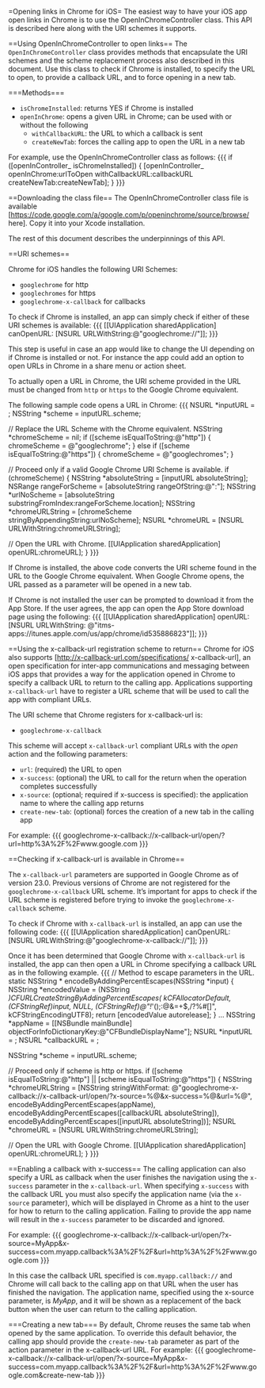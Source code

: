 =Opening links in Chrome for iOS=
The easiest way to have your iOS app open links in Chrome is to use the OpenInChromeController class. This API is described here along with the URI schemes it supports.

==Using OpenInChromeController to open links==
The `OpenInChromeController` class provides methods that encapsulate the URI schemes and the scheme replacement process also described in this document. Use this class to check if Chrome is installed, to specify the URL to open, to provide a callback URL, and to force opening in a new tab.

===Methods===
  * `isChromeInstalled`: returns YES if Chrome is installed
  * `openInChrome`: opens a given URL in Chrome; can be used with or without the following
    * `withCallbackURL`: the URL to which a callback is sent
    * `createNewTab`: forces the calling app to open the URL in a new tab

For example, use the OpenInChromeController class as follows:
{{{
if ([openInController_ isChromeInstalled]) {
  [openInController_ openInChrome:urlToOpen
     withCallbackURL:callbackURL
     createNewTab:createNewTab];
}
}}}

==Downloading the class file==
The OpenInChromeController class file is available [https://code.google.com/a/google.com/p/openinchrome/source/browse/ here]. Copy it into your Xcode installation.

The rest of this document describes the underpinnings of this API.

==URI schemes==

Chrome for iOS handles the following URI Schemes:
  * `googlechrome` for http
  * `googlechromes` for https
  * `googlechrome-x-callback` for callbacks

To check if Chrome is installed, an app can simply check if either of these URI schemes is available:
{{{
[[UIApplication sharedApplication] canOpenURL:
    [NSURL URLWithString:@"googlechrome://"]];
}}}

This step is useful in case an app would like to change the UI depending on if Chrome is installed or not. For instance the app could add an option to open URLs in Chrome in a share menu or action sheet.

To actually open a URL in Chrome, the URI scheme provided in the URL must be changed from `http` or `https` to the Google Chrome equivalent. 

The following sample code opens a URL in Chrome:
{{{
NSURL *inputURL = <the URL to open>;
NSString *scheme = inputURL.scheme;

// Replace the URL Scheme with the Chrome equivalent.
NSString *chromeScheme = nil;
if ([scheme isEqualToString:@"http"]) {
  chromeScheme = @"googlechrome";
} else if ([scheme isEqualToString:@"https"]) {
  chromeScheme = @"googlechromes";
}

// Proceed only if a valid Google Chrome URI Scheme is available.
if (chromeScheme) {
  NSString *absoluteString = [inputURL absoluteString];
  NSRange rangeForScheme = [absoluteString rangeOfString:@":"];
  NSString *urlNoScheme =
      [absoluteString substringFromIndex:rangeForScheme.location];
  NSString *chromeURLString =
      [chromeScheme stringByAppendingString:urlNoScheme];
  NSURL *chromeURL = [NSURL URLWithString:chromeURLString];

  // Open the URL with Chrome.
  [[UIApplication sharedApplication] openURL:chromeURL];
}
}}}

If Chrome is installed, the above code converts the URI scheme found in the URL to the Google Chrome equivalent. When Google Chrome opens, the URL passed as a parameter will be opened in a new tab.

If Chrome is not installed the user can be prompted to download it from the App Store. If the user agrees, the app can open the App Store download page using the following:
{{{
[[UIApplication sharedApplication] openURL:[NSURL URLWithString:
    @"itms-apps://itunes.apple.com/us/app/chrome/id535886823"]];
}}}

==Using the x-callback-url registration scheme to return==
Chrome for iOS also supports [http://x-callback-url.com/specifications/ x-callback-url], an open specification for inter-app communications and messaging between iOS apps that provides a way for the application opened in Chrome to specify a callback URL to return to the calling app. Applications supporting `x-callback-url` have to register a URL scheme that will be used to call the app with compliant URLs.

The URI scheme that Chrome registers for x-callback-url is:
  * `googlechrome-x-callback`

This scheme will accept `x-callback-url` compliant URLs with the *open* action and the following parameters:
  * `url`: (required) the URL to open
  * `x-success`: (optional) the URL to call for the return when the operation completes successfully
  * `x-source`: (optional; required if x-success is specified): the application name to where the calling app returns
  * `create-new-tab`: (optional) forces the creation of a new tab in the calling app

For example:
{{{
googlechrome-x-callback://x-callback-url/open/?url=http%3A%2F%2Fwww.google.com
}}}

==Checking if x-callback-url is available in Chrome==

The `x-callback-url` parameters are supported in Google Chrome as of version 23.0. Previous versions of Chrome are not registered for the `googlechrome-x-callback` URL scheme. It’s important for apps to check if the URL scheme is registered before trying to invoke the `googlechrome-x-callback` scheme.

To check if Chrome with `x-callback-url` is installed, an app can use the following code:
{{{
[[UIApplication sharedApplication] canOpenURL:
    [NSURL URLWithString:@"googlechrome-x-callback://"]];
}}}

Once it has been determined that Google Chrome with `x-callback-url` is installed, the app can then open a URL in Chrome specifying a callback URL as in the following example.
{{{
// Method to escape parameters in the URL.
static NSString * encodeByAddingPercentEscapes(NSString *input) {
  NSString *encodedValue =
      (NSString *)CFURLCreateStringByAddingPercentEscapes(
          kCFAllocatorDefault,
          (CFStringRef)input,
          NULL,
          (CFStringRef)@"!*'();:@&=+$,/?%#[]",
          kCFStringEncodingUTF8);
  return [encodedValue autorelease];
}
…
NSString *appName =
    [[NSBundle mainBundle] objectForInfoDictionaryKey:@"CFBundleDisplayName"];
NSURL *inputURL = <the URL to open>;
NSURL *callbackURL = <the callback URL>;

NSString *scheme = inputURL.scheme;

// Proceed only if scheme is http or https.
if ([scheme isEqualToString:@"http"] ||
    [scheme isEqualToString:@"https"]) {
  NSString *chromeURLString = [NSString stringWithFormat:
      @"googlechrome-x-callback://x-callback-url/open/?x-source=%@&x-success=%@&url=%@",
      encodeByAddingPercentEscapes(appName),
      encodeByAddingPercentEscapes([callbackURL absoluteString]),
      encodeByAddingPercentEscapes([inputURL absoluteString])];
  NSURL *chromeURL = [NSURL URLWithString:chromeURLString];

  // Open the URL with Google Chrome.
  [[UIApplication sharedApplication] openURL:chromeURL];
}
}}}

==Enabling a callback with x-success==
The calling application can also specify a URL as callback when the user finishes the navigation using the `x-success` parameter in the `x-callback-url`. When specifying `x-success` with the callback URL you must also specify the application name (via the `x-source` parameter), which will be displayed in Chrome as a hint to the user for how to return to the calling application. Failing to provide the app name will result in the `x-success` parameter to be discarded and ignored.

For example:
{{{
googlechrome-x-callback://x-callback-url/open/?x-source=MyApp&x-success=com.myapp.callback%3A%2F%2F&url=http%3A%2F%2Fwww.google.com
}}}

In this case the callback URL specified is `com.myapp.callback://` and Chrome will call back to the calling app on that URL when the user has finished the navigation. The application name, specified using the x-source parameter, is *MyApp*, and it will be shown as a replacement of the back button when the user can return to the calling application.

===Creating a new tab===
By default, Chrome reuses the same tab when opened by the same application. To override this default behavior, the calling app should provide the `create-new-tab` parameter as part of the action parameter in the x-callback-url URL.
For example:
{{{
googlechrome-x-callback://x-callback-url/open/?x-source=MyApp&x-success=com.myapp.callback%3A%2F%2F&url=http%3A%2F%2Fwww.google.com&create-new-tab
}}}

